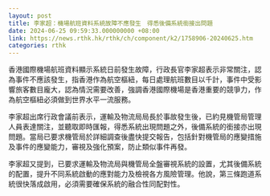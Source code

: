 ```yaml
---
layout: post
title: 李家超：機場航班資料系統故障不應發生　得悉後備系統銜接出問題
date: 2024-06-25 09:59:33.000000000 +08:00
link: https://news.rthk.hk/rthk/ch/component/k2/1758906-20240625.htm
categories: rthk
---
```


香港國際機場航班資料顯示系統日前發生故障，行政長官李家超表示非常關注，認為事件不應該發生，指香港作為航空樞紐，每日處理航班數目以千計，事件中受影響旅客數目龐大，認為情況需要改善，強調香港國際機場是香港重要的競爭力，作為航空樞紐必須做到世界水平一流服務。 

李家超出席行政會議前表示，運輸及物流局局長於事故發生後，已約見機管局管理人員表達關注，並聽取即時匯報，得悉系統出現問題之外，後備系統的銜接亦出現問題。當局已要求機管局於詳細調查後盡快提交報告，包括針對機管局的應變措施及事件的應變能力，審視及強化預案，防止類似事件再發。

李家超又提到，已要求運輸及物流局與機管局全盤審視系統的設置，尤其後備系統的配置，提升不同系統啟動的應對能力及檢視各方風險管理。他說，第三條跑道系統很快落成啟用，必須需要確保系統的融合性同配對性。
